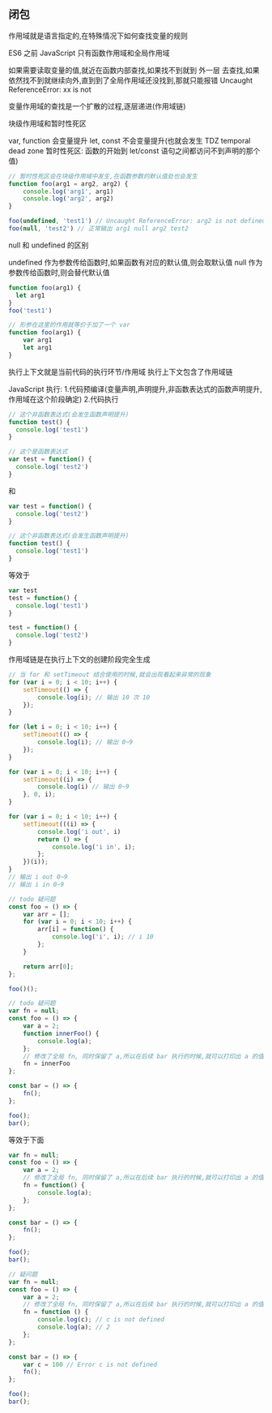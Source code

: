 ## 闭包

作用域就是语言指定的,在特殊情况下如何查找变量的规则

ES6 之前 JavaScript 只有函数作用域和全局作用域

如果需要读取变量的值,就近在函数内部查找,如果找不到就到 外一层 去查找,如果依然找不到就继续向外,直到到了全局作用域还没找到,那就只能报错 Uncaught ReferenceError: xx is not 

变量作用域的查找是一个扩散的过程,逐层递进(作用域链)

块级作用域和暂时性死区

var, function 会变量提升
let, const 不会变量提升(也就会发生 TDZ temporal dead zone 暂时性死区: 函数的开始到 let/const 语句之间都访问不到声明的那个值)
 

```javascript
// 暂时性死区会在块级作用域中发生,在函数参数的默认值处也会发生
function foo(arg1 = arg2, arg2) {
    console.log('arg1', arg1)
    console.log('arg2', arg2)
}

foo(undefined, 'test1') // Uncaught ReferenceError: arg2 is not defined
foo(null, 'test2') // 正常输出 arg1 null arg2 test2
```
null 和 undefined 的区别

undefined 作为参数传给函数时,如果函数有对应的默认值,则会取默认值
null 作为参数传给函数时,则会替代默认值

```javascript
function foo(arg1) {
  let arg1
}
foo('test1')

// 形参在这里的作用就等价于加了一个 var
function foo(arg1) {
    var arg1
    let arg1
}
```

执行上下文就是当前代码的执行环节/作用域
    执行上下文包含了作用域链

JavaScript 执行: 1.代码预编译(变量声明,声明提升,非函数表达式的函数声明提升,作用域在这个阶段确定) 2.代码执行

```javascript
// 这个非函数表达式(会发生函数声明提升)
function test() {
  console.log('test1')
}

// 这个是函数表达式
var test = function() {
  console.log('test2')
}
```

和

```javascript
var test = function() {
  console.log('test2')
}

// 这个非函数表达式(会发生函数声明提升)
function test() {
  console.log('test1')
}
```

等效于

```javascript
var test
test = function() { 
  console.log('test1')
}

test = function() {
  console.log('test2')
}
```

作用域链是在执行上下文的创建阶段完全生成
```javascript
// 当 for 和 setTimeout 结合使用的时候,就会出现看起来异常的现象
for (var i = 0; i < 10; i++) {
    setTimeout(() => {
        console.log(i); // 输出 10 次 10
    });
}

for (let i = 0; i < 10; i++) {
    setTimeout(() => {
        console.log(i); // 输出 0~9
    });
}

for (var i = 0; i < 10; i++) {
    setTimeout((i) => {
        console.log(i) // 输出 0~9
    }, 0, i);
}

for (var i = 0; i < 10; i++) {
    setTimeout(((i) => {
        console.log('i out', i)
        return () => {
            console.log('i in', i);
        };
    })(i));
}
// 输出 i out 0~9
// 输出 i in 0~9
```

```javascript
// todo 疑问题
const foo = () => {
    var arr = [];
    for (var i = 0; i < 10; i++) {
        arr[i] = function() {
            console.log('i', i); // i 10
        };
    }

    return arr[0];
};

foo()();
```

```javascript
// todo 疑问题
var fn = null;
const foo = () => {
    var a = 2;
    function innerFoo() {
        console.log(a);
    };
    // 修改了全局 fn, 同时保留了 a,所以在后续 bar 执行的时候,就可以打印出 a 的值
    fn = innerFoo
};

const bar = () => {
    fn();
};

foo();
bar();
```

等效于下面

```JavaScript
var fn = null;
const foo = () => {
    var a = 2;
    // 修改了全局 fn, 同时保留了 a,所以在后续 bar 执行的时候,就可以打印出 a 的值
    fn = function() {
        console.log(a);
    };
};

const bar = () => {
    fn();
};

foo();
bar();
```

```javascript
// 疑问题
var fn = null;
const foo = () => {
    var a = 2;
    // 修改了全局 fn, 同时保留了 a,所以在后续 bar 执行的时候,就可以打印出 a 的值
    fn = function () {
        console.log(c); // c is not defined
        console.log(a); // 2
    };
};

const bar = () => {
    var c = 100 // Error c is not defined
    fn();
};

foo();
bar();
```
